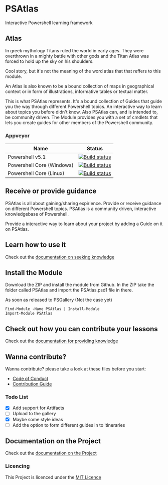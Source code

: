# PSAtlas

Interactive Powershell learning framework

## Atlas
In greek mythology Titans ruled the world in early ages. They were overthrown in a mighty battle 
with other gods and the Titan Atlas was forced to hold up the sky on his shoulders. 

Cool story, but it's not the meaning of the word atlas that that reffers to this module. 

An Atlas is also known to be a bound collection of maps in geographical context or in 
form of illustrations, informative tables or textual matter.

This is what PSAtlas represents. It's a bound collection of Guides that guide you the 
way through different Powershell topics. An interactive way to learn about topics you
before didn't know. Also PSAtlas can, and is intended to, be community driven. The 
Module provides you with a set of cmdlets that lets you create guides for other members
of the Powershell community.

### Appveyor
| Name        | Status           |
|---------------|-------------| 
| Powershell v5.1      | [![Build status](https://ci.appveyor.com/api/projects/status/77l7qfo5jqva7pie/branch/master?svg=true)](https://ci.appveyor.com/project/bateskevin/PWSHSchool/branch/master)      |
| Powershell Core (Windows)      | [![Build status](https://ci.appveyor.com/api/projects/status/adwo8qal23fp15qk?svg=true)](https://ci.appveyor.com/project/bateskevin/PWSHSchool-pj177) |
| Powershell Core (Linux)      | [![Build status](https://ci.appveyor.com/api/projects/status/91bm1l4ro2gnob1q?svg=true)](https://ci.appveyor.com/project/bateskevin/PWSHSchool-tr7fa) |

## Receive or provide guidance
PSAtlas is all about gaining/sharing expirience. Provide or receive guidance on different 
Powershell topics. PSAtlas is a community driven, interactive knowledgebase of Powershell.

Provide a interactive way to learn about your project by adding a Guide on it on PSAtlas.

## Learn how to use it

Check out the [documentation on seeking knowledge](docs/SeekKnowledge.md)

## Install the Module

Download the ZIP and install the module from Github. In the ZIP take the folder called PSAtlas and 
import the PSAtlas.psd1 file in there.


As soon as released to PSGallery (Not the case yet)
```
Find-Module -Name PSAtlas | Install-Module
Import-Module PSAtlas
```

## Check out how you can contribute your lessons

Check out the [documentation for providing knowledge](docs/ProvideKnowledge.md)

## Wanna contribute? 

Wanna contribute? please take a look at these files before you start:

* [Code of Conduct](docs/CODE_OF_CONDUCT.md)
* [Contribution Guide](docs/CONTRIBUTING.md)

### Todo List

- [X] Add support for Artifacts
- [ ] Upload to the gallery
- [X] Maybe some style ideas
- [ ] Add the option to form different guides in to itineraries

## Documentation on the Project

Check out the [documentation on the Project](docs/Project.md)

### Licencing

This Project is licenced under the [MIT Licence](LICENSE)
